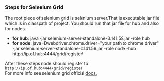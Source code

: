 ### Steps for Selenium Grid
The root piece of selenium grid is selenium server.That is executable jar file which is in classpath of project.
You should run that jar file for hub and also for nodes. 
<ul>
<li><b>for hub</b>: java -jar selenium-server-standalone-3.141.59.jar -role hub</li>
<li><b>for node</b>: java -Dwebdriver.chrome.driver="your path to chrome driver" -jar selenium-server-standalone-3.141.59.jar -role node -hub http://ip.of.hub:4444/grid/register/</li>
</ul>
After these steps node should register to <code>http://ip.of.hub:4444/grid/register</code><br>
For more info see selenium grid official <a href="https://www.selenium.dev/documentation/en/grid/">docs.</a>